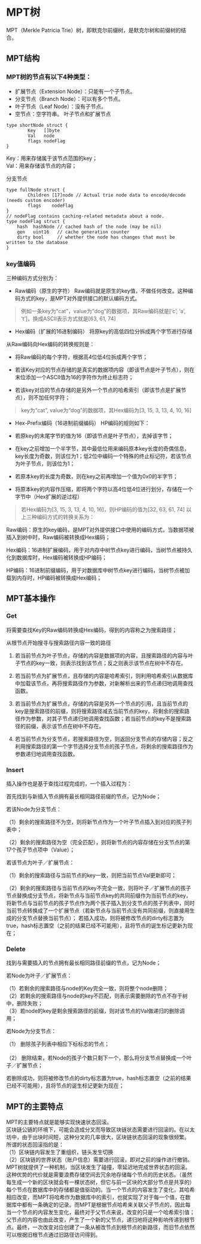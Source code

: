 # MPT树

MPT（Merkle Patricia Trie）树，即默克尔前缀树，是默克尔树和前缀树的结合。
## MPT结构

### MPT树的节点有以下4种类型：

* 扩展节点（Extension Node）：只能有一个子节点。
* 分支节点（Branch Node）：可以有多个节点。
* 叶子节点（Leaf Node）：没有子节点。
* 空节点：空字符串。
叶子节点和扩展节点
~~~
type shortNode struct {
        Key   []byte
        Val   node
        flags nodeFlag
}
~~~
Key：用来存储属于该节点范围的key；<br>
Val：用来存储该节点的内容；<br>

分支节点
~~~
type fullNode struct {
        Children [17]node // Actual trie node data to encode/decode (needs custom encoder)
        flags    nodeFlag
}
// nodeFlag contains caching-related metadata about a node.
type nodeFlag struct {
    hash  hashNode // cached hash of the node (may be nil)
    gen   uint16   // cache generation counter
    dirty bool     // whether the node has changes that must be written to the database
}
~~~
### key值编码
三种编码方式分别为：

* Raw编码（原生的字符）
Raw编码就是原生的key值，不做任何改变。这种编码方式的key，是MPT对外提供接口的默认编码方式。
> 例如一条key为“cat”，value为“dog”的数据项，其Raw编码就是[‘c’, ‘a’,
‘t’]，换成ASCII表示方式就是[63, 61, 74]

* Hex编码（扩展的16进制编码）
将原key的高低四位分拆成两个字节进行存储

从Raw编码向Hex编码的转换规则是：

* 将Raw编码的每个字符，根据高4位低4位拆成两个字节；

* 若该Key对应的节点存储的是真实的数据项内容（即该节点是叶子节点），则在末位添加一个ASCII值为16的字符作为终止标志符；

* 若该key对应的节点存储的是另外一个节点的哈希索引（即该节点是扩展节点），则不加任何字符；
> key为“cat”, value为“dog”的数据项，其Hex编码为[3, 15, 3, 13, 4, 10, 16]
* Hex-Prefix编码（16进制前缀编码）
HP编码的规则如下：

* 若原key的末尾字节的值为16（即该节点是叶子节点），去掉该字节；
* 在key之前增加一个半字节，其中最低位用来编码原本key长度的奇偶信息，key长度为奇数，则该位为1；低2位中编码一个特殊的终止标记符，若该节点为叶子节点，则该位为1；
* 若原本key的长度为奇数，则在key之前再增加一个值为0x0的半字节；
* 将原本key的内容作压缩，即将两个字符以高4位低4位进行划分，存储在一个字节中（Hex扩展的逆过程）
> 若Hex编码为[3, 15, 3, 13, 4, 10, 16]，则HP编码的值为[32, 63, 61, 74]
以上三种编码方式的转换关系为：

Raw编码：原生的key编码，是MPT对外提供接口中使用的编码方式，当数据项被插入到树中时，Raw编码被转换成Hex编码；

Hex编码：16进制扩展编码，用于对内存中树节点key进行编码，当树节点被持久化到数据库时，Hex编码被转换成HP编码；

HP编码：16进制前缀编码，用于对数据库中树节点key进行编码，当树节点被加载到内存时，HP编码被转换成Hex编码；

## MPT基本操作
### Get
将需要查找Key的Raw编码转换成Hex编码，得到的内容称之为搜索路径；

从根节点开始搜寻与搜索路径内容一致的路径

1. 若当前节点为叶子节点，存储的内容是数据项的内容，且搜索路径的内容与叶子节点的key一致，则表示找到该节点；反之则表示该节点在树中不存在。

2. 若当前节点为扩展节点，且存储的内容是哈希索引，则利用哈希索引从数据库中加载该节点，再将搜索路径作为参数，对新解析出来的节点递归地调用查找函数。

3. 若当前节点为扩展节点，存储的内容是另外一个节点的引用，且当前节点的key是搜索路径的前缀，则将搜索路径减去当前节点的key，将剩余的搜索路径作为参数，对其子节点递归地调用查找函数；若当前节点的key不是搜索路径的前缀，表示该节点在树中不存在。

4. 若当前节点为分支节点，若搜索路径为空，则返回分支节点的存储内容；反之利用搜索路径的第一个字节选择分支节点的孩子节点，将剩余的搜索路径作为参数递归地调用查找函数。
### Insert
插入操作也是基于查找过程完成的，一个插入过程为：

首先找到与新插入节点拥有最长相同路径前缀的节点，记为Node；

若该Node为分支节点：

（1）剩余的搜索路径不为空，则将新节点作为一个叶子节点插入到对应的孩子列表中；

（2）剩余的搜索路径为空（完全匹配），则将新节点的内容存储在分支节点的第17个孩子节点项中（Value）；

若该节点为叶子／扩展节点：

（1）剩余的搜索路径与当前节点的key一致，则把当前节点Val更新即可；

（2）剩余的搜索路径与当前节点的key不完全一致，则将叶子／扩展节点的孩子节点替换成分支节点，将新节点与当前节点key的共同前缀作为当前节点的key，将新节点与当前节点的孩子节点作为两个孩子插入到分支节点的孩子列表中，同时当前节点转换成了一个扩展节点（若新节点与当前节点没有共同前缀，则直接用生成的分支节点替换当前节点）；
若插入成功，则将被修改节点的dirty标志置为true，hash标志置空（之前的结果已经不可能用），且将节点的诞生标记更新为现在；

### Delete
找到与需要插入的节点拥有最长相同路径前缀的节点，记为Node；

若Node为叶子／扩展节点：

（1）若剩余的搜索路径与node的Key完全一致，则将整个node删除；<br>
（2）若剩余的搜索路径与node的key不匹配，则表示需要删除的节点不存于树中，删除失败；<br>
（3）若node的key是剩余搜索路径的前缀，则对该节点的Val做递归的删除调用；<br>

若Node为分支节点：

（1） 删除孩子列表中相应下标标志的节点；<br><br>
（2） 删除结束，若Node的孩子个数只剩下一个，那么将分支节点替换成一个叶子／扩展节点；<br>

若删除成功，则将被修改节点的dirty标志置为true，hash标志置空（之前的结果已经不可能用），且将节点的诞生标记更新为现在；<br>

## MPT的主要特点

MPT的主要特点就是能够实现快速状态回滚。<br>
区块链公链的环境下，可能会造成分叉而导致区块链状态需要进行回滚的。在以太坊中，由于出块时间短，这种分叉的几率很大，区块链状态回滚的现象很频繁。<br>
所谓的状态回滚指的是：<br>（1）区块链内容发生了重组织，链头发生切换<br>（2）区块链的世界状态（账户信息）需要进行回滚，即对之前的操作进行撤销。<br>
MPT树就提供了一种机制，当区块发生了碰撞，零延迟地完成世界状态的回滚。这种优势的代价就是需要浪费存储空间去冗余地存储每个节点的历史状态。（虽然每生成一个新的区块就会有一棵状态树，但它与前一区块的大部分节点是共享的）<br>
每个节点在数据库中的存储都是值驱动的。当一个节点的内容发生了变化，其哈希相应改变，而MPT将哈希作为数据库中的索引，也就实现了对于每一个值，在数据库中都有一条确定的记录。而MPT是根据节点哈希来关联父子节点的，因此每当一个节点的内容发生变化，最终对于父节点来说，改变的只是一个哈希索引值；父节点的内容也由此改变，产生了一个新的父节点，递归地将这种影响传递到根节点。最终，一次改变对应创建了一条从被改节点到根节点的新路径，而旧节点依然可以根据旧根节点通过旧路径访问得到。






